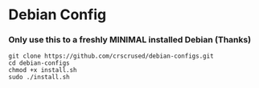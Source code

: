 # Debian Config

### Only use this to a freshly MINIMAL installed Debian (Thanks)
```
git clone https://github.com/crscrused/debian-configs.git
cd debian-configs
chmod +x install.sh
sudo ./install.sh
```
